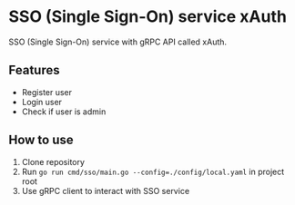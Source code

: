 # SSO (Single Sign-On) service xAuth

SSO (Single Sign-On) service with gRPC API called xAuth.

## Features

- Register user
- Login user
- Check if user is admin

## How to use

1. Clone repository
2. Run `go run cmd/sso/main.go --config=./config/local.yaml` in project root
3. Use gRPC client to interact with SSO service